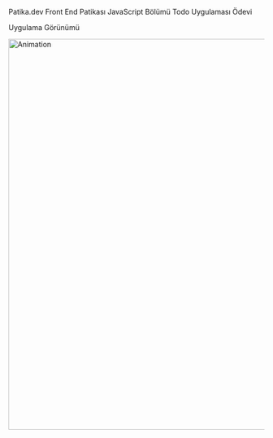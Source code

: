 <p>Patika.dev Front End Patikası JavaScript Bölümü Todo Uygulaması Ödevi</p>
<p>Uygulama Görünümü</p>
<img src="https://i.ibb.co/M69619H/Animation.gif" alt="Animation" width=1366 height=768>
